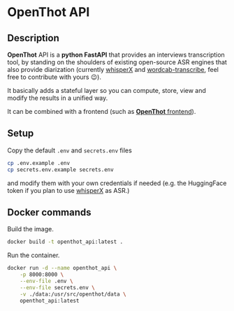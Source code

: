 
# OpenThot API

<!-- <a href="https://github.com/jissagn/openthot/actions?query=workflow%3Alint-and-test+event%3Apush+branch%3Amaster" target="_blank">
    <img src="https://github.com/jissagn/openthot/workflows/Lint%20and%20test/badge.svgevent=push&branch=main" alt="Test">
</a>
  <a href="https://github.com/jissagn/openthot/stargazers">
    <img src="https://img.shields.io/github/stars/jissagn/openthot.svg?colorA=orange&colorB=orange&logo=github"
         alt="GitHub stars">
  </a>
  <a href="https://github.com/jissagn/openthot/issues">
        <img src="https://img.shields.io/github/issues/jissagn/openthot.svg"
             alt="GitHub issues">
  </a>


</p> -->

## Description

**OpenThot** API is a **python FastAPI** that provides an interviews transcription tool, by standing on the shoulders of existing open-source ASR engines that also provide diarization (currently [whisperX](https://github.com/jissagn/openthot) and [wordcab-transcribe](https://github.com/Wordcab/wordcab-transcribe), feel free to contribute with yours 😉).

It basically adds a stateful layer so you can compute, store, view and modify the results in a unified way.

It can be combined with a frontend (such as [**OpenThot** frontend](https://github.com/jissagn/openthot-front)).

## Setup

Copy the default `.env` and `secrets.env` files

```bash
cp .env.example .env
cp secrets.env.example secrets.env
```

and modify them with your own credentials if needed (e.g. the HuggingFace token if you plan to use [whisperX]() as ASR.)

## Docker commands

Build the image.

```bash
docker build -t openthot_api:latest .
```

Run the container.

```bash
docker run -d --name openthot_api \
    -p 8000:8000 \
    --env-file .env \
    --env-file secrets.env \
    -v ./data:/usr/src/openthot/data \
    openthot_api:latest
```

